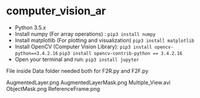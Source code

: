 # computer_vision_ar

- Python 3.5.x
- Install numpy (For array operations) :
`pip3 install numpy`
- Install matplotlib (For plotting and visualization)
`pip3 install matplotlib`
- Install OpenCV (Computer Vision Library):
`pip3 install opencv-python==3.4.2.16`
`pip3 install opencv-contrib-python == 3.4.2.16`
- Open your terminal and run:
```pip3 install jupyter```


File inside Data folder needed both for F2R.py and F2F.py

AugmentedLayer.png
AugmentedLayerMask.png
Multiple_View.avi
ObjectMask.png
ReferenceFrame.png